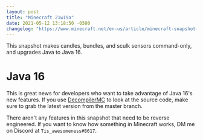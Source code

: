 ```yaml
---
layout: post
title: "Minecraft 21w19a"
date: 2021-05-12 13:18:50 -0500
changelog: "https://www.minecraft.net/en-us/article/minecraft-snapshot-21w19a"
---
```


This snapshot makes candles, bundles, and sculk sensors command-only, and upgrades Java to Java 16.

# Java 16

This is great news for developers who want to take advantage of Java 16's new features. If you use [DecompilerMC](https://github.com/hube12/DecompilerMC) to look at the source code, make sure to grab the latest version from the master branch.

There aren't any features in this snapshot that need to be reverse engineered. If you want to know how something in Minecraft works, DM me on Discord at `Tis_awesomeness#8617`.

